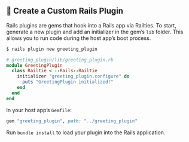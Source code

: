 ## 🧩 Create a Custom Rails Plugin

Rails plugins are gems that hook into a Rails app via Railties. To start, generate a new plugin and add an initializer in the gem’s `lib` folder. This allows you to run code during the host app’s boot process.

```bash
$ rails plugin new greeting_plugin
```   

```ruby
# greeting_plugin/lib/greeting_plugin.rb
module GreetingPlugin
  class Railtie < ::Rails::Railtie
    initializer "greeting_plugin.configure" do
      puts "GreetingPlugin initialized!"
    end
  end
end
```   

In your host app’s `Gemfile`:

```ruby
gem "greeting_plugin", path: "../greeting_plugin"
```

Run `bundle install` to load your plugin into the Rails application.